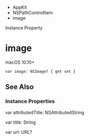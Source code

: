 

- AppKit
- NSPathControlItem
-  image 

Instance Property

# image

macOS 10.10+

``` source
var image: NSImage? { get set }
```

## See Also

### Instance Properties

var attributedTitle: NSAttributedString

var title: String

var url: URL?

